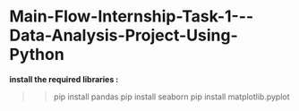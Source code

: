 # Main-Flow-Internship-Task-1---Data-Analysis-Project-Using-Python


**install the required libraries :**
>>pip install pandas
>>pip install seaborn
>>pip install matplotlib.pyplot

